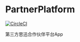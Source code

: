 # PartnerPlatform

[![CircleCI](https://circleci.com/gh/MoeHero/PartnerPlatform.svg?style=svg&circle-token=c1a031b01d71a0c20306ab6c7d5505b94291d3e1)](https://circleci.com/gh/MoeHero/PartnerPlatform)

第三方思迅合作伙伴平台App
